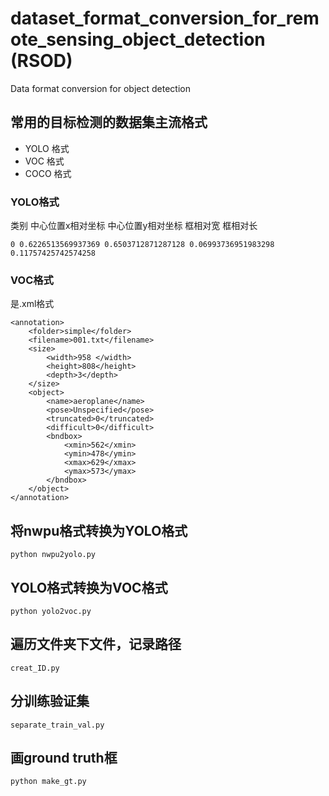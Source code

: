 # dataset_format_conversion_for_remote_sensing_object_detection (RSOD)

Data format conversion for object detection

## 常用的目标检测的数据集主流格式
- YOLO 格式 
- VOC 格式
- COCO 格式

### YOLO格式
类别 中心位置x相对坐标 中心位置y相对坐标 框相对宽 框相对长
```
0 0.6226513569937369 0.6503712871287128 0.06993736951983298 0.11757425742574258
```
### VOC格式
是.xml格式
```
<annotation>
	<folder>simple</folder>
	<filename>001.txt</filename>
	<size>
		<width>958 </width>
		<height>808</height>
		<depth>3</depth>
	</size>
	<object>
		<name>aeroplane</name>
		<pose>Unspecified</pose>
		<truncated>0</truncated>
		<difficult>0</difficult>
		<bndbox>
			<xmin>562</xmin>
			<ymin>478</ymin>
			<xmax>629</xmax>
			<ymax>573</ymax>
		</bndbox>
	</object>
</annotation>
```
## 将nwpu格式转换为YOLO格式
```
python nwpu2yolo.py
```
## YOLO格式转换为VOC格式
```
python yolo2voc.py
```
## 遍历文件夹下文件，记录路径
```
creat_ID.py
```
## 分训练验证集
```
separate_train_val.py
```
## 画ground truth框
```
python make_gt.py
```
